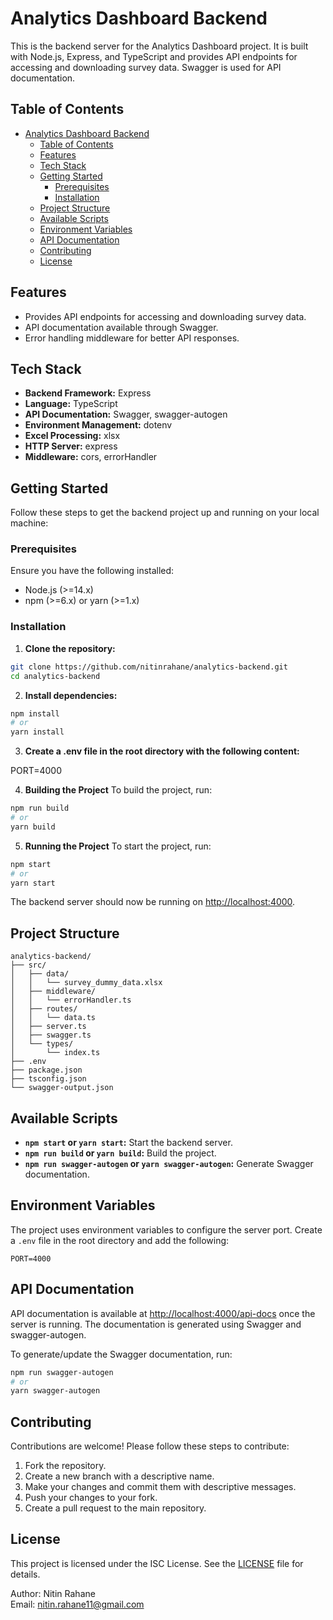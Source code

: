 # Analytics Dashboard Backend

This is the backend server for the Analytics Dashboard project. It is built with Node.js, Express, and TypeScript and provides API endpoints for accessing and downloading survey data. Swagger is used for API documentation.

## Table of Contents

- [Analytics Dashboard Backend](#analytics-dashboard-backend)
  - [Table of Contents](#table-of-contents)
  - [Features](#features)
  - [Tech Stack](#tech-stack)
  - [Getting Started](#getting-started)
    - [Prerequisites](#prerequisites)
    - [Installation](#installation)
  - [Project Structure](#project-structure)
  - [Available Scripts](#available-scripts)
  - [Environment Variables](#environment-variables)
  - [API Documentation](#api-documentation)
  - [Contributing](#contributing)
  - [License](#license)

## Features

- Provides API endpoints for accessing and downloading survey data.
- API documentation available through Swagger.
- Error handling middleware for better API responses.

## Tech Stack

- **Backend Framework:** Express
- **Language:** TypeScript
- **API Documentation:** Swagger, swagger-autogen
- **Environment Management:** dotenv
- **Excel Processing:** xlsx
- **HTTP Server:** express
- **Middleware:** cors, errorHandler

## Getting Started

Follow these steps to get the backend project up and running on your local machine:

### Prerequisites

Ensure you have the following installed:

- Node.js (>=14.x)
- npm (>=6.x) or yarn (>=1.x)

### Installation

1. **Clone the repository:**

```bash
git clone https://github.com/nitinrahane/analytics-backend.git
cd analytics-backend
```

2. **Install dependencies:**

 ```bash
npm install
# or
yarn install
```

3. **Create a .env file in the root directory with the following content:**

PORT=4000

4. **Building the Project**
To build the project, run:

```bash
npm run build
# or
yarn build
```

5. **Running the Project**
To start the project, run:

```bash
npm start
# or
yarn start
```

The backend server should now be running on <http://localhost:4000>.

## Project Structure

```plaintext
analytics-backend/
├── src/
│   ├── data/
│   │   └── survey_dummy_data.xlsx
│   ├── middleware/
│   │   └── errorHandler.ts
│   ├── routes/
│   │   └── data.ts
│   ├── server.ts
│   ├── swagger.ts
│   └── types/
│       └── index.ts
├── .env
├── package.json
├── tsconfig.json
└── swagger-output.json
```

## Available Scripts

- **`npm start` or `yarn start`:** Start the backend server.
- **`npm run build` or `yarn build`:** Build the project.
- **`npm run swagger-autogen` or `yarn swagger-autogen`:** Generate Swagger documentation.

## Environment Variables

The project uses environment variables to configure the server port. Create a `.env` file in the root directory and add the following:

```
PORT=4000
```

## API Documentation

API documentation is available at [http://localhost:4000/api-docs](http://localhost:4000/api-docs) once the server is running. The documentation is generated using Swagger and swagger-autogen.

To generate/update the Swagger documentation, run:

```bash
npm run swagger-autogen
# or
yarn swagger-autogen
```

## Contributing

Contributions are welcome! Please follow these steps to contribute:

1. Fork the repository.
2. Create a new branch with a descriptive name.
3. Make your changes and commit them with descriptive messages.
4. Push your changes to your fork.
5. Create a pull request to the main repository.

## License

This project is licensed under the ISC License. See the [LICENSE](LICENSE) file for details.

Author: Nitin Rahane  
Email: [nitin.rahane11@gmail.com](mailto:nitin.rahane11@gmail.com)
